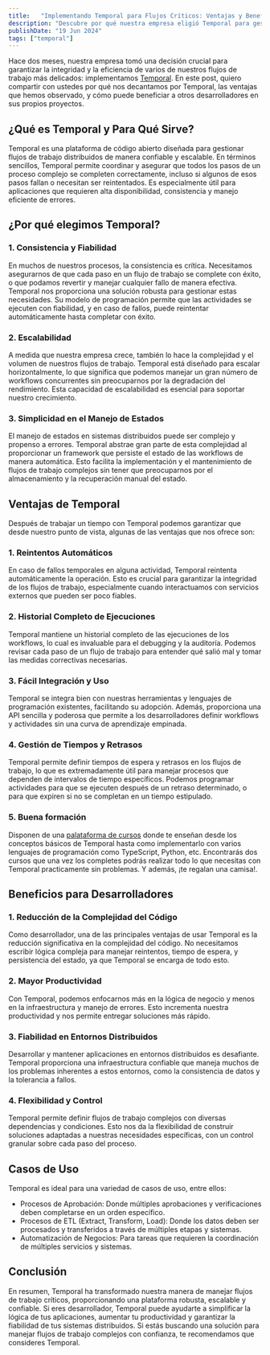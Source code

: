 ```yaml
---
title:   "Implementando Temporal para Flujos Críticos: Ventajas y Beneficios para Desarrolladores"
description: "Descubre por qué nuestra empresa eligió Temporal para gestionar flujos de trabajo críticos. Aprende sobre sus ventajas, cómo simplifica la programación y los beneficios para desarrolladores en la creación de aplicaciones fiables y escalables."
publishDate: "19 Jun 2024"
tags: ["temporal"]
---
```

Hace dos meses, nuestra empresa tomó una decisión crucial para garantizar la integridad y la eficiencia de varios de nuestros flujos de trabajo más delicados: implementamos [Temporal](https://temporal.io/). En este post, quiero compartir con ustedes por qué nos decantamos por Temporal, las ventajas que hemos observado, y cómo puede beneficiar a otros desarrolladores en sus propios proyectos.

## ¿Qué es Temporal y Para Qué Sirve?

Temporal es una plataforma de código abierto diseñada para gestionar flujos de trabajo distribuidos de manera confiable y escalable. En términos sencillos, Temporal permite coordinar y asegurar que todos los pasos de un proceso complejo se completen correctamente, incluso si algunos de esos pasos fallan o necesitan ser reintentados. Es especialmente útil para aplicaciones que requieren alta disponibilidad, consistencia y manejo eficiente de errores.

## ¿Por qué elegimos Temporal?

### 1. Consistencia y Fiabilidad
En muchos de nuestros procesos, la consistencia es crítica. Necesitamos asegurarnos de que cada paso en un flujo de trabajo se complete con éxito, o que podamos revertir y manejar cualquier fallo de manera efectiva. Temporal nos proporciona una solución robusta para gestionar estas necesidades. Su modelo de programación permite que las actividades se ejecuten con fiabilidad, y en caso de fallos, puede reintentar automáticamente hasta completar con éxito.

### 2. Escalabilidad
A medida que nuestra empresa crece, también lo hace la complejidad y el volumen de nuestros flujos de trabajo. Temporal está diseñado para escalar horizontalmente, lo que significa que podemos manejar un gran número de workflows concurrentes sin preocuparnos por la degradación del rendimiento. Esta capacidad de escalabilidad es esencial para soportar nuestro crecimiento.

### 3. Simplicidad en el Manejo de Estados
El manejo de estados en sistemas distribuidos puede ser complejo y propenso a errores. Temporal abstrae gran parte de esta complejidad al proporcionar un framework que persiste el estado de las workflows de manera automática. Esto facilita la implementación y el mantenimiento de flujos de trabajo complejos sin tener que preocuparnos por el almacenamiento y la recuperación manual del estado.

## Ventajas de Temporal
Después de trabajar un tiempo con Temporal podemos garantizar que desde nuestro punto de vista, algunas de las ventajas que nos ofrece son:

### 1. Reintentos Automáticos
En caso de fallos temporales en alguna actividad, Temporal reintenta automáticamente la operación. Esto es crucial para garantizar la integridad de los flujos de trabajo, especialmente cuando interactuamos con servicios externos que pueden ser poco fiables.

### 2. Historial Completo de Ejecuciones
Temporal mantiene un historial completo de las ejecuciones de los workflows, lo cual es invaluable para el debugging y la auditoría. Podemos revisar cada paso de un flujo de trabajo para entender qué salió mal y tomar las medidas correctivas necesarias.

### 3. Fácil Integración y Uso
Temporal se integra bien con nuestras herramientas y lenguajes de programación existentes, facilitando su adopción. Además, proporciona una API sencilla y poderosa que permite a los desarrolladores definir workflows y actividades sin una curva de aprendizaje empinada.

### 4. Gestión de Tiempos y Retrasos
Temporal permite definir tiempos de espera y retrasos en los flujos de trabajo, lo que es extremadamente útil para manejar procesos que dependen de intervalos de tiempo específicos. Podemos programar actividades para que se ejecuten después de un retraso determinado, o para que expiren si no se completan en un tiempo estipulado.

### 5. Buena formación
Disponen de una [palataforma de cursos](https://learn.temporal.io/courses/) donde te enseñan desde los conceptos básicos de Temporal hasta como implementarlo con varios lenguajes de programación como TypeScript, Python, etc. Encontrarás dos cursos que una vez los completes podrás realizar todo lo que necesitas con Temporal practicamente sin problemas. Y además, ¡te regalan una camisa!.

## Beneficios para Desarrolladores

### 1. Reducción de la Complejidad del Código
Como desarrollador, una de las principales ventajas de usar Temporal es la reducción significativa en la complejidad del código. No necesitamos escribir lógica compleja para manejar reintentos, tiempo de espera, y persistencia del estado, ya que Temporal se encarga de todo esto.

### 2. Mayor Productividad
Con Temporal, podemos enfocarnos más en la lógica de negocio y menos en la infraestructura y manejo de errores. Esto incrementa nuestra productividad y nos permite entregar soluciones más rápido.

### 3. Fiabilidad en Entornos Distribuidos
Desarrollar y mantener aplicaciones en entornos distribuidos es desafiante. Temporal proporciona una infraestructura confiable que maneja muchos de los problemas inherentes a estos entornos, como la consistencia de datos y la tolerancia a fallos.

### 4. Flexibilidad y Control
Temporal permite definir flujos de trabajo complejos con diversas dependencias y condiciones. Esto nos da la flexibilidad de construir soluciones adaptadas a nuestras necesidades específicas, con un control granular sobre cada paso del proceso.

## Casos de Uso
Temporal es ideal para una variedad de casos de uso, entre ellos:

- Procesos de Aprobación: Donde múltiples aprobaciones y verificaciones deben completarse en un orden específico.
- Procesos de ETL (Extract, Transform, Load): Donde los datos deben ser procesados y transferidos a través de múltiples etapas y sistemas.
- Automatización de Negocios: Para tareas que requieren la coordinación de múltiples servicios y sistemas.

## Conclusión
En resumen, Temporal ha transformado nuestra manera de manejar flujos de trabajo críticos, proporcionando una plataforma robusta, escalable y confiable. Si eres desarrollador, Temporal puede ayudarte a simplificar la lógica de tus aplicaciones, aumentar tu productividad y garantizar la fiabilidad de tus sistemas distribuidos. Si estás buscando una solución para manejar flujos de trabajo complejos con confianza, te recomendamos que consideres Temporal.